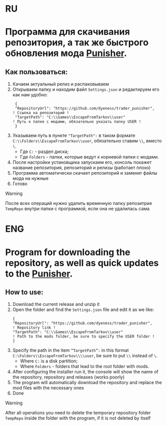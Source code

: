 # RU
# Программа для скачивания репозитория, а так же быстрого обновления мода [Punisher](https://github.com/dyeness/trader_punisher).

## Как пользоваться:
1. Качаем актуальный релиз и распаковываем
2. Открываем папку и находим файл `Settings.json` и редактируем его как нам удобно:
   ```
    {
    "RepositoryUrl": "https://github.com/dyeness/trader_punisher",      ! Ссылка на репозиторий !
    "TargetPath": "C:\\Games\\EscapeFromTarkov\\user"                   ! Путь к папке с модами, обязательно указать папку USER !
    }
    ```
3. Указываем путь в пункте `"TargetPath":` в таком формате `C:\\Folders\\EscapeFromTarkov\\user`, обязательно ставим `\\`, вместо `\`.
   - Где `C:` - раздел диска;
   - Где `Folders` - папки, которые ведут к корневой папки с модами.
4. После настройки установщика запускаем его, консоль покажет название репозитория, репозиторий и релизы (работает плохо)
5. Программа автоматически скачает репозиторий и заменит файлы мода на нужные
6. Готово

> [!WARNING]
> После всех операций нужно удалить временную папку репозитрия `TempRepo` внутри папки с программой, если она не удалилась сама



# ENG
# Program for downloading the repository, as well as quick updates to the [Punisher](https://github.com/dyeness/trader_punisher).

## How to use:
1. Download the current release and unzip it
2. Open the folder and find the `Settings.json` file and edit it as we like:
    ```
    {
    "RepositoryUrl": "https://github.com/dyeness/trader_punisher",      ! Repository link !
    "TargetPath": "C:\\Games\\EscapeFromTarkov\\user"                   ! Path to the mods folder, be sure to specify the USER folder !
    }
    ```
3. Specify the path in the item `“TargetPath”:` in this format `C:\Folders\\EscapeFromTarkov\\\\user`, be sure to put `\\` instead of `\`.
   - Where `C:` is a disk partition;
   - Where `Folders` - folders that lead to the root folder with mods.
4. After configuring the installer run it, the console will show the name of the repository, repository and releases (works poorly)
5. The program will automatically download the repository and replace the mod files with the necessary ones
6. Done

> [!WARNING]
> After all operations you need to delete the temporary repository folder `TempRepo` inside the folder with the program, if it is not deleted by itself
